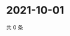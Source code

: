 # 2021-10-01

共 0 条

<!-- BEGIN WEIBO -->
<!-- 最后更新时间 Fri Oct 01 2021 19:00:48 GMT+0800 (China Standard Time) -->

<!-- END WEIBO -->
